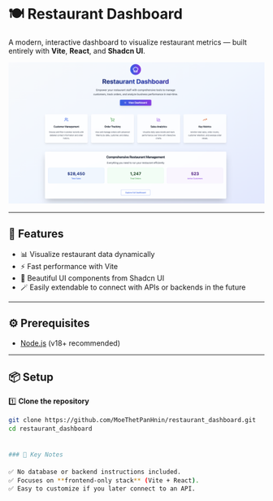 # 🍽️ Restaurant Dashboard

A modern, interactive dashboard to visualize restaurant metrics — built entirely with **Vite**, **React**, and **Shadcn UI**.

![Dashboard Screenshot](Dashboard.png)

---

## 🚀 Features

- 📊 Visualize restaurant data dynamically
- ⚡ Fast performance with Vite
- 🎨 Beautiful UI components from Shadcn UI
- 🪄 Easily extendable to connect with APIs or backends in the future

---

## ⚙️ Prerequisites

- [Node.js](https://nodejs.org/) (v18+ recommended)

---

## 📦 Setup

1️⃣ **Clone the repository**  
```bash
git clone https://github.com/MoeThetPanHnin/restaurant_dashboard.git
cd restaurant_dashboard


### 🔎 Key Notes

✅ No database or backend instructions included.  
✅ Focuses on **frontend-only stack** (Vite + React).  
✅ Easy to customize if you later connect to an API.
